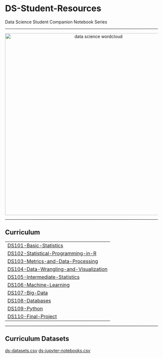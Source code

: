# DS-Student-Resources
Data Science Student Companion Notebook Series

<hr style="border: 0; height: 1px; background-image: linear-gradient(to right, rgba(0, 0, 0, 0), rgba(0, 0, 0, 0.75), rgba(0, 0, 0, 0));"/>

<p style="text-align: center">
  <img  src="DS101-Basic-Statistics/Media/wordcloud.png" width="600" alt="data science wordcloud">
</p>

<hr style="border: 0; height: 1px; background-image: linear-gradient(to right, rgba(0, 0, 0, 0), rgba(0, 0, 0, 0.75), rgba(0, 0, 0, 0));"/>

## Curriculum 

| | 
|:--|
|[DS101-Basic-Statistics](DS101-Basic-Statistics/DS101-Syllabus.md)| 
|[DS102-Statistical-Programming-in-R](DS102-Statistical-Programming-in-R/DS102-Syllabus.md)|
|[DS103-Metrics-and-Data-Processing](DS103-Metrics-and-Data-Processing/DS103-Syllabus.md)|
|[DS104-Data-Wrangling-and-Visualization](DS104-Data-Wrangling-and-Visualization/DS104-Syllabus.md)|
|[DS105-Intermediate-Statistics](DS105-Intermediate-Statistics/DS105-Syllabus.md)|
|[DS106-Machine-Learning](DS106-Machine-Learning/DS106-Syllabus.md)|
|[DS107-Big-Data](DS107-Big-Data/DS107-Syllabus.md)|
|[DS108-Databases](DS108-Databases/DS108-Syllabus.md)|
|[DS109-Python](DS109-Python/DS109-Syllabus.md)|
|[DS110-Final-Project](DS110-Final-Project/DS110-Syllabus.md)|


<hr style="border: 0; height: 1px; background-image: linear-gradient(to right, rgba(0, 0, 0, 0), rgba(0, 0, 0, 0.75), rgba(0, 0, 0, 0));"/>


## Curriculum Datasets

[ds-datasets.csv](ds-datasets.csv)
[ds-jupyter-notebooks.csv](ds-jupyter-notebooks.csv)
